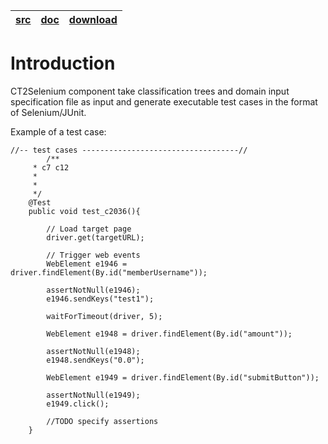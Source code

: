 | [src](http://code.google.com/p/fittest/source/browse/#svn%2Ftrunk%2FITE%20Components%20standalone%2FModel%20%20Inference%20and%20Transformer%20tools%2FFSM-based%2FCT2Selenium) | [doc](http://fittest.googlecode.com/svn/trunk/ITE%20Components%20standalone/Model%20%20Inference%20and%20Transformer%20tools/FSM-based/transformtools/Documentation/Documentation-UserGuide.pdf) | [download](https://drive.google.com/folderview?id=0B1lIbYI9LkEJTHhFU0drSERtMGc&usp=sharing&tid=0BwFaBuXA-b2vaXVEdU54ZV9zUEE) |
|:--------------------------------------------------------------------------------------------------------------------------------------------------------------------------------|:-------------------------------------------------------------------------------------------------------------------------------------------------------------------------------------------------|:-----------------------------------------------------------------------------------------------------------------------------|

# Introduction #

CT2Selenium component take classification trees and domain input specification file as input and generate executable test cases in the format of Selenium/JUnit.

Example of a test case:
```
//-- test cases -----------------------------------//
	 	/**
	 * c7 c12 
	 *
	 * 
	 */
	@Test 
	public void test_c2036(){

		// Load target page
		driver.get(targetURL);

		// Trigger web events
		WebElement e1946 = driver.findElement(By.id("memberUsername"));

		assertNotNull(e1946);
		e1946.sendKeys("test1");

		waitForTimeout(driver, 5);

		WebElement e1948 = driver.findElement(By.id("amount"));

		assertNotNull(e1948);
		e1948.sendKeys("0.0");

		WebElement e1949 = driver.findElement(By.id("submitButton"));

		assertNotNull(e1949);
		e1949.click();

		//TODO specify assertions
	}
```